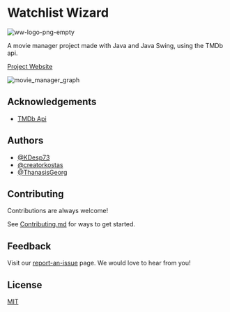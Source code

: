 
# Watchlist Wizard

![ww-logo-png-empty](https://user-images.githubusercontent.com/63654361/224797811-ba47fd91-4198-4b8f-8c31-7dfe850a6fd3.png)

A movie manager project made with Java and Java Swing, using the TMDb api.

[Project Website](https://dmg-techlabs.github.io/Movie-Manager-Website/)


![movie_manager_graph](https://user-images.githubusercontent.com/63654361/224777391-277cabf1-cb34-43a7-b1a8-83daf5f48f2b.png)

## Acknowledgements


 - [TMDb Api](https://www.themoviedb.org/)


## Authors

- [@KDesp73](https://www.github.com/KDesp73)
- [@creatorkostas](https://www.github.com/creatorkostas)
- [@ThanasisGeorg](https://www.github.com/ThanasisGeorg)


## Contributing

Contributions are always welcome!

See [Contributing.md](https://github.com/DMG-TechLabs/Movie-Manager/blob/main/Contributing.md) for ways to get started.


## Feedback

Visit our [report-an-issue](https://dmg-techlabs.github.io/Movie-Manager-Website/report-issues.html) page. We would love to hear from you!


## License

[MIT](https://github.com/DMG-TechLabs/Movie-Manager/blob/main/LICENSE)

